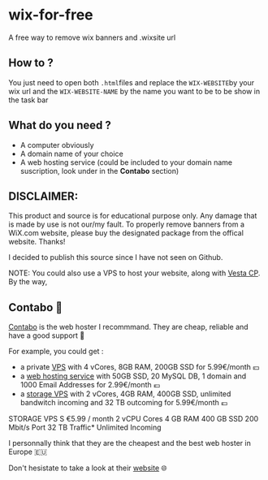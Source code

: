 # wix-for-free
A free way to remove wix banners and .wixsite url

## How to ?
You just need to open both `.html`files and replace the `WIX-WEBSITE`by your wix url and the `WIX-WEBSITE-NAME` by the name you want to be to be show in the task bar

## What do you need ?

- A computer obviously
- A domain name of your choice
- A web hosting service (could be included to your domain name suscription, look under in the **Contabo** section)


## DISCLAIMER:

This product and source is for educational purpose only. Any damage that is made by use is not our/my fault. To properly remove banners from a WiX.com website, please buy the designated package from the offical website. Thanks!

I decided to publish this source since I have not seen on Github.

NOTE: You could also use a VPS to host your website, along with [Vesta CP](https://github.com/serghey-rodin/vesta). By the way, 

## Contabo 🐶

[Contabo](https://www.anrdoezrs.net/click-100796952-12454703) is the web hoster I recommmand. They are cheap, reliable and have a good support 📒

For example, you could get :
- a private [VPS](https://www.dpbolvw.net/click-100796952-13796470) with 4 vCores, 8GB RAM, 200GB SSD for 5.99€/month 💴
- a [web hosting service](https://www.tkqlhce.com/click-100796952-12454678) with 50GB SSD, 20 MySQL DB, 1 domain and 1000 Email Addresses for 2.99€/month 💶
- a [storage VPS](https://www.anrdoezrs.net/click-100796952-15239531) with 2 vCores, 4GB RAM, 400GB SSD, unlimited bandwitch incoming and 32 TB outcoming for 5.99€/month 💷

STORAGE VPS S
€5.99 / month
2 vCPU Cores
4 GB RAM
400 GB SSD
200 Mbit/s Port
32 TB Traffic*
Unlimited Incoming

I personnally think that they are the cheapest and the best web hoster in Europe 🇪🇺

Don't hesistate to take a look at their [website](https://www.anrdoezrs.net/click-100796952-12454703) 🌐


